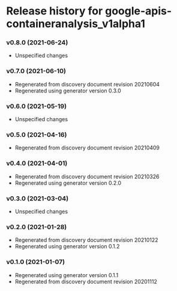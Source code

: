 # Release history for google-apis-containeranalysis_v1alpha1

### v0.8.0 (2021-06-24)

* Unspecified changes

### v0.7.0 (2021-06-10)

* Regenerated from discovery document revision 20210604
* Regenerated using generator version 0.3.0

### v0.6.0 (2021-05-19)

* Unspecified changes

### v0.5.0 (2021-04-16)

* Regenerated from discovery document revision 20210409

### v0.4.0 (2021-04-01)

* Regenerated from discovery document revision 20210326
* Regenerated using generator version 0.2.0

### v0.3.0 (2021-03-04)

* Unspecified changes

### v0.2.0 (2021-01-28)

* Regenerated from discovery document revision 20210122
* Regenerated using generator version 0.1.2

### v0.1.0 (2021-01-07)

* Regenerated using generator version 0.1.1
* Regenerated from discovery document revision 20201112

